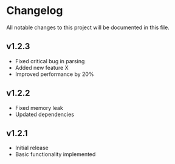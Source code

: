 # Changelog

All notable changes to this project will be documented in this file.

## v1.2.3

- Fixed critical bug in parsing
- Added new feature X
- Improved performance by 20%

## v1.2.2

- Fixed memory leak
- Updated dependencies

## v1.2.1

- Initial release
- Basic functionality implemented